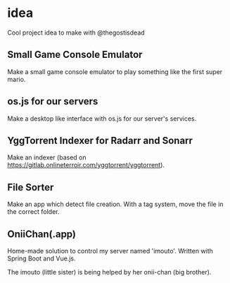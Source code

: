 # idea
Cool project idea to make with @thegostisdead

## Small Game Console Emulator

Make a small game console emulator to play something like the first super mario.

## os.js for our servers

Make a desktop like interface with os.js for our server's services.

## YggTorrent Indexer for Radarr and Sonarr 

Make an indexer (based on https://gitlab.onlineterroir.com/yggtorrent/yggtorrent).

## File Sorter 

Make an app which detect file creation. With a tag system, move the file in the correct folder. 

## OniiChan(.app)

Home-made solution to control my server named 'imouto'. Written with Spring Boot and Vue.js.

The imouto (little sister) is being helped by her onii-chan (big brother).
